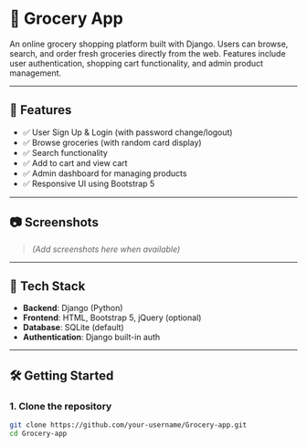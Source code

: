 # 🥦 Grocery App

An online grocery shopping platform built with Django. Users can browse, search, and order fresh groceries directly from the web. Features include user authentication, shopping cart functionality, and admin product management.

---

## 🚀 Features

- ✅ User Sign Up & Login (with password change/logout)
- ✅ Browse groceries (with random card display)
- ✅ Search functionality
- ✅ Add to cart and view cart
- ✅ Admin dashboard for managing products
- ✅ Responsive UI using Bootstrap 5

---

## 📷 Screenshots

> *(Add screenshots here when available)*

---

## 🔧 Tech Stack

- **Backend**: Django (Python)
- **Frontend**: HTML, Bootstrap 5, jQuery (optional)
- **Database**: SQLite (default)
- **Authentication**: Django built-in auth

---

## 🛠️ Getting Started

### 1. Clone the repository

```bash
git clone https://github.com/your-username/Grocery-app.git
cd Grocery-app
